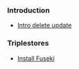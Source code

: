 

### Introduction

* [Intro delete update](./insert_delete_intro.md)




### Triplestores

* [Install Fuseki](fuseki_install)


